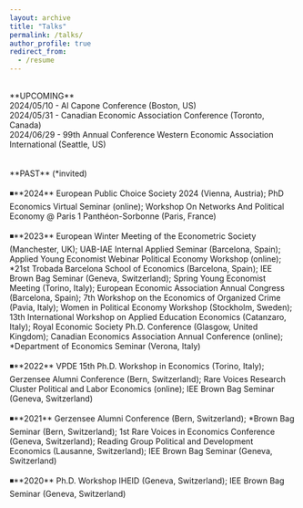 ```yaml
---
layout: archive
title: "Talks"
permalink: /talks/
author_profile: true
redirect_from:
  - /resume
---
```

<br />
**UPCOMING** <br />
2024/05/10 - Al Capone Conference (Boston, US) <br />
2024/05/31 - Canadian Economic Association Conference (Toronto, Canada) <br />
2024/06/29 -  99th Annual Conference Western Economic Association International (Seattle, US) <br />
<br />
<br />
**PAST** (*invited) <br />
<br />
◾**2024** European Public Choice Society 2024 (Vienna, Austria); PhD Economics Virtual Seminar (online); Workshop On Networks And Political Economy @ Paris 1 Panthéon-Sorbonne (Paris, France) <br />
<br />
◾**2023** European Winter Meeting of the Econometric Society (Manchester, UK); UAB-IAE Internal Applied Seminar (Barcelona, Spain); Applied Young Economist Webinar Political Economy Workshop (online); *21st Trobada Barcelona School of Economics (Barcelona, Spain); IEE Brown Bag Seminar (Geneva, Switzerland); Spring Young Economist Meeting (Torino, Italy); European Economic Association Annual Congress (Barcelona, Spain); 7th Workshop on the Economics of Organized Crime (Pavia, Italy); Women in Political Economy Workshop (Stockholm, Sweden); 13th International Workshop on Applied Education Economics (Catanzaro, Italy); Royal Economic Society Ph.D. Conference (Glasgow, United Kingdom); Canadian Economics Association Annual Conference (online); *Department of Economics Seminar (Verona, Italy) <br />
<br />
◾**2022** VPDE 15th Ph.D. Workshop in Economics (Torino, Italy); Gerzensee Alumni Conference (Bern, Switzerland); Rare Voices Research Cluster Political and Labor Economics (online); IEE Brown Bag Seminar (Geneva, Switzerland) <br />
<br />
◾**2021** Gerzensee Alumni Conference (Bern, Switzerland); *Brown Bag Seminar (Bern, Switzerland); 1st Rare Voices in Economics Conference (Geneva, Switzerland); Reading Group Political and Development Economics (Lausanne, Switzerland); 
IEE Brown Bag Seminar (Geneva, Switzerland) <br />
<br />
◾**2020** Ph.D. Workshop IHEID (Geneva, Switzerland); IEE Brown Bag Seminar (Geneva, Switzerland)  <br />
<br />
